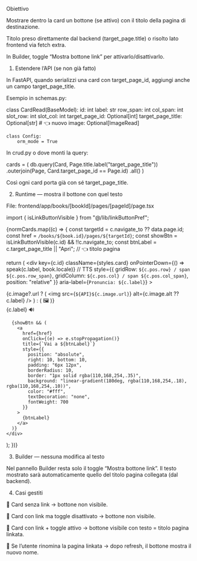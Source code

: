 Obiettivo

Mostrare dentro la card un bottone (se attivo) con il titolo della pagina di destinazione.

Titolo preso direttamente dal backend (target_page.title) o risolto lato frontend via fetch extra.

In Builder, toggle “Mostra bottone link” per attivarlo/disattivarlo.

1) Estendere l’API (se non già fatto)

In FastAPI, quando serializzi una card con target_page_id, aggiungi anche un campo target_page_title.

Esempio in schemas.py:

class CardRead(BaseModel):
    id: int
    label: str
    row_span: int
    col_span: int
    slot_row: int
    slot_col: int
    target_page_id: Optional[int]
    target_page_title: Optional[str]  # 👈 nuovo
    image: Optional[ImageRead]

    class Config:
        orm_mode = True


In crud.py o dove monti la query:

cards = (
    db.query(Card, Page.title.label("target_page_title"))
    .outerjoin(Page, Card.target_page_id == Page.id)
    .all()
)


Così ogni card porta già con sé target_page_title.

2) Runtime — mostra il bottone con quel testo

File: frontend/app/books/[bookId]/pages/[pageId]/page.tsx

import { isLinkButtonVisible } from "@/lib/linkButtonPref";

{normCards.map((c) => {
  const targetId = c.navigate_to ?? data.page.id;
  const href = `/books/${book.id}/pages/${targetId}`;
  const showBtn = isLinkButtonVisible(c.id) && !!c.navigate_to;
  const btnLabel = c.target_page_title || "Apri"; // 👈 titolo pagina

  return (
    <div
      key={c.id}
      className={styles.card}
      onPointerDown={() => speak(c.label, book.locale)} // TTS
      style={{
        gridRow: `${c.pos.row} / span ${c.pos.row_span}`,
        gridColumn: `${c.pos.col} / span ${c.pos.col_span}`,
        position: "relative"
      }}
      aria-label={`Pronuncia: ${c.label}`}
    >
      <div className={styles.mediaWrap}>
        {c.image?.url ? (
          <img src={`${API}${c.image.url}`} alt={c.image.alt ?? c.label} />
        ) : (
          <span aria-hidden>🖼️</span>
        )}
      </div>
      <div className={styles.cardLabel}>{c.label} <span aria-hidden>🔊</span></div>

      {showBtn && (
        <a
          href={href}
          onClick={(e) => e.stopPropagation()}
          title={`Vai a ${btnLabel}`}
          style={{
            position: "absolute",
            right: 10, bottom: 10,
            padding: "6px 12px",
            borderRadius: 10,
            border: "1px solid rgba(110,168,254,.35)",
            background: "linear-gradient(180deg, rgba(110,168,254,.18), rgba(110,168,254,.10))",
            color: "#fff",
            textDecoration: "none",
            fontWeight: 700
          }}
        >
          {btnLabel}
        </a>
      )}
    </div>
  );
})}

3) Builder — nessuna modifica al testo

Nel pannello Builder resta solo il toggle “Mostra bottone link”.
Il testo mostrato sarà automaticamente quello del titolo pagina collegata (dal backend).

4) Casi gestiti

🔹 Card senza link → bottone non visibile.

🔹 Card con link ma toggle disattivato → bottone non visibile.

🔹 Card con link + toggle attivo → bottone visibile con testo = titolo pagina linkata.

🔹 Se l’utente rinomina la pagina linkata → dopo refresh, il bottone mostra il nuovo nome.